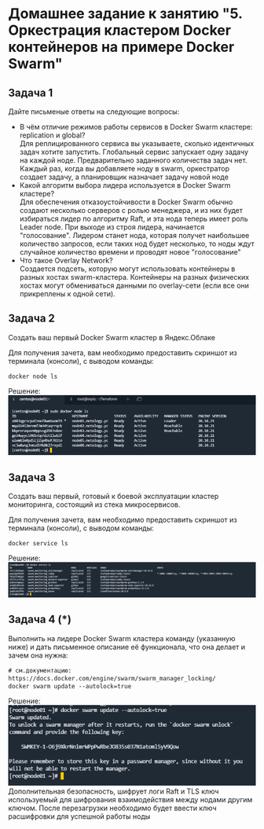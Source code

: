 # Домашнее задание к занятию "5. Оркестрация кластером Docker контейнеров на примере Docker Swarm"

## Задача 1

Дайте письменые ответы на следующие вопросы:

- В чём отличие режимов работы сервисов в Docker Swarm кластере: replication и global?  
Для реплицированного сервиса вы указываете, сколько идентичных задач хотите запустить. Глобальный сервис запускает одну задачу на каждой ноде. Предварительно заданного количества задач нет. Каждый раз, когда вы добавляете ноду в swarm, оркестратор создает задачу, а планировщик назначает задачу новой ноде 
- Какой алгоритм выбора лидера используется в Docker Swarm кластере?  
Для обеспечения отказоустойчивости в Docker Swarm обычно создают несколько серверов с ролью менеджера, и из них будет избираться лидер по алгоритму Raft, и эта нода теперь имеет роль Leader node. При выходе из строя лидера, начинается "голосование". Лидером станет нода, которая получет наибольшее количество запросов, если таких нод будет несколько, то ноды ждут случайное количество времени и проводят новое "голосование"
- Что такое Overlay Network?  
Создается подсеть, которую могут использовать контейнеры в разных хостах swarm-кластера. Контейнеры на разных физических хостах могут обмениваться данными по overlay-сети (если все они прикреплены к одной сети).

## Задача 2

Создать ваш первый Docker Swarm кластер в Яндекс.Облаке

Для получения зачета, вам необходимо предоставить скриншот из терминала (консоли), с выводом команды:
```
docker node ls
```  
Решение: ![img.png](img/img.png)
## Задача 3

Создать ваш первый, готовый к боевой эксплуатации кластер мониторинга, состоящий из стека микросервисов.

Для получения зачета, вам необходимо предоставить скриншот из терминала (консоли), с выводом команды:
```
docker service ls
```  
Решение:![img_1.png](img/img_1.png)

## Задача 4 (*)

Выполнить на лидере Docker Swarm кластера команду (указанную ниже) и дать письменное описание её функционала, что она делает и зачем она нужна:
```
# см.документацию: https://docs.docker.com/engine/swarm/swarm_manager_locking/
docker swarm update --autolock=true
```  
Решение:  
![img_2.png](img/img_2.png)  
Дополнительная безопасность, шифрует логи Raft и TLS ключ используемый для шифрования взаимодействия между нодами другим ключом. После перезагрузки необходимо будет ввести ключ расшифровки для успешной работы ноды
